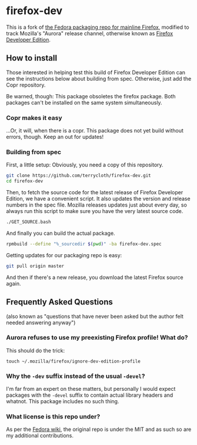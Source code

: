 firefox-dev
===========

This is a fork of
[the Fedora packaging repo for mainline Firefox](http://pkgs.fedoraproject.org/cgit/firefox.git/),
modified to track Mozilla's "Aurora" release channel, otherwise known as
[Firefox Developer Edition](https://www.mozilla.org/firefox/developer/).



## How to install

Those interested in helping test this build of Firefox Developer Edition can
see the instructions below about building from spec. Otherwise, just add the
Copr repository.

Be warned, though: This package obsoletes the firefox package. Both packages
can't be installed on the same system simultaneously.


### Copr makes it easy

...Or, it will, when there is a copr. This package does not yet build without
errors, though. Keep an out for updates!


### Building from spec

First, a little setup: Obviously, you need a copy of this repository.

``` bash
git clone https://github.com/terrycloth/firefox-dev.git
cd firefox-dev
```

Then, to fetch the source code for the latest release of Firefox Developer
Edition, we have a convenient script. It also updates the version and release
numbers in the spec file. Mozilla releases updates just about every day, so
always run this script to make sure you have the very latest source code.

``` bash
./GET_SOURCE.bash
```

And finally you can build the actual package.

``` bash
rpmbuild --define "%_sourcedir $(pwd)" -ba firefox-dev.spec
```

Getting updates for our packaging repo is easy:

``` bash
git pull origin master
```

And then if there's a new release, you download the latest Firefox source
again.



## Frequently Asked Questions

(also known as "questions that have never been asked but the author felt
needed answering anyway")


### Aurora refuses to use my preexisting Firefox profile! What do?

This should do the trick:

```
touch ~/.mozilla/firefox/ignore-dev-edition-profile
```


### Why the `-dev` suffix instead of the usual `-devel`?

I'm far from an expert on these matters, but personally I would expect
packages with the `-devel` suffix to contain actual library headers and
whatnot. This package includes no such thing.


### What license is this repo under?

As per the [Fedora wiki](https://fedoraproject.org/wiki/Licensing:Main#License_of_Fedora_SPEC_Files),
the original repo is under the MIT and as such so are my additional
contributions.
